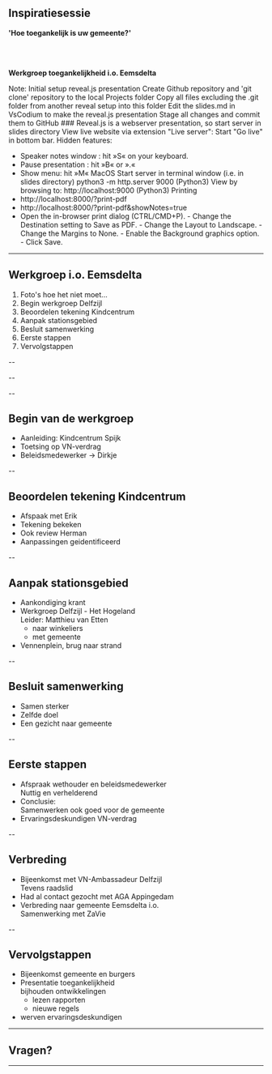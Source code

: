 
<!-- .slide: data-menu-title="Title page" data-background-image="images/TG-on-white.png" data-background-opacity="1.0" -->
## Inspiratiesessie

**'Hoe toegankelijk is uw gemeente?'**  
  
</br></br>

**Werkgroep toegankelijkheid i.o. Eemsdelta**

Note:
  Initial setup reveal.js presentation
    Create Github repository and 'git clone' repository to the local Projects folder
    Copy all files excluding the .git folder from another reveal setup into this folder
    Edit the slides.md in VsCodium to make the reveal.js presentation
    Stage all changes and commit them to GitHub
    ###
  Reveal.js is a webserver presentation, so start server in slides directory
     View live website via extension "Live server": Start "Go live" in bottom bar.
  Hidden features:
  - Speaker notes window : hit »S« on your keyboard.
  - Pause presentation :  hit »B« or ».«
  - Show menu: hit »M«
  MacOS
    Start server in terminal window (i.e. in slides directory)
      python3 -m http.server 9000 (Python3)
    View by browsing to:
      http://localhost:9000 (Python3)
Printing
  -  http://localhost:8000/?print-pdf
  -  http://localhost:8000/?print-pdf&showNotes=true
  -  Open the in-browser print dialog (CTRL/CMD+P).
    -  Change the Destination setting to Save as PDF.
    -  Change the Layout to Landscape.
    -  Change the Margins to None.
    -  Enable the Background graphics option.
    -  Click Save.

---

<!-- .slide: data-menu-title="Werkgroep i.o. Eemsdelta" -->
## Werkgroep i.o. Eemsdelta

1. Foto's hoe het niet moet...
2. Begin werkgroep Delfzijl
3. Beoordelen tekening Kindcentrum
4. Aanpak stationsgebied
5. Besluit samenwerking
6. Eerste stappen
7. Vervolgstappen

--

<!-- .slide: data-menu-title="WC-deur logo" data-background-image="images/WC-deur-logo-3.jpg" data-background-opacity="1.0" -->

--

<!-- .slide: data-menu-title="Overvol toilet" data-background-image="images/OvervolToilet-3.jpg" data-background-opacity="1,0" -->

--

## Begin van de werkgroep

- Aanleiding: Kindcentrum Spijk
- Toetsing op VN-verdrag
- Beleidsmedewerker -> Dirkje

--

## Beoordelen tekening Kindcentrum

- Afspaak met Erik
- Tekening bekeken
- Ook review Herman
- Aanpassingen geidentificeerd

--

## Aanpak stationsgebied

- Aankondiging krant
- Werkgroep Delfzijl \- Het Hogeland  
  Leider: Matthieu van Etten
  - naar winkeliers
  - met gemeente
- Vennenplein, brug naar strand

--

## Besluit samenwerking

- Samen sterker
- Zelfde doel
- Een gezicht naar gemeente

--

## Eerste stappen

- Afspraak wethouder en beleidsmedewerker  
  Nuttig en verhelderend
- Conclusie:  
  Samenwerken ook goed voor de gemeente
- Ervaringsdeskundigen VN-verdrag

--

## Verbreding

- Bijeenkomst met VN-Ambassadeur Delfzijl\
  Tevens raadslid 
- Had al contact gezocht met AGA Appingedam
- Verbreding naar gemeente Eemsdelta i.o.\
  Samenwerking met ZaVie

--

## Vervolgstappen

- Bijeenkomst gemeente en burgers
- Presentatie toegankelijkheid  
  bijhouden ontwikkelingen
  - lezen rapporten
  - nieuwe regels
- werven ervaringsdeskundigen

---

<!-- .slide: data-menu-title="Agenda" data-background-image="images/questionmarks.jpg" data-background-opacity="0.2" -->
## Vragen?

---

<!-- .slide: data-background-image="images/Thats_all_Folks.jpg" data-background-opacity="1.0" -->
